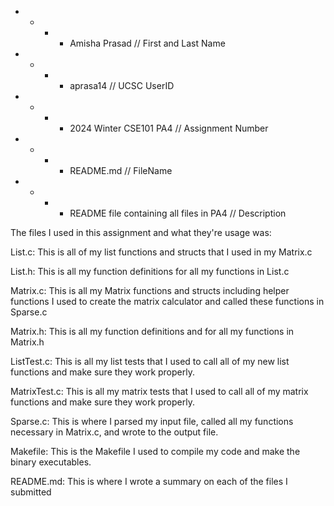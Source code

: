 
 * * * * Amisha Prasad // First and Last Name
 * * * * aprasa14 // UCSC UserID
 * * * * 2024 Winter CSE101 PA4 // Assignment Number
 * * * * README.md // FileName
 * * * * README file containing all files in PA4 // Description


The files I used in this assignment and what they're usage was:

List.c: This is all of my list functions and structs that I used in my Matrix.c 


List.h: This is all my function definitions for all my functions in List.c


Matrix.c: This is all my Matrix functions and structs including helper functions I used to create the matrix calculator and called these functions in Sparse.c


Matrix.h: This is all my function definitions and for all my functions in Matrix.h


ListTest.c: This is all my list tests that I used to call all of my new list functions and make sure they work properly.


MatrixTest.c: This is all my matrix tests that I used to call all of my matrix functions and make sure they work properly.


Sparse.c: This is where I parsed my input file, called all my functions necessary in Matrix.c, and wrote to the output file.


Makefile: This is the Makefile I used to compile my code and make the binary executables.


README.md: This is where I wrote a summary on each of the files I submitted


